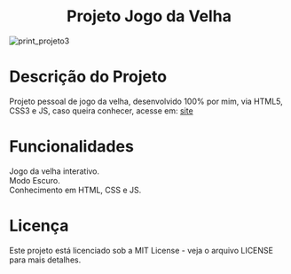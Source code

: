 <h1 align="center"> Projeto Jogo da Velha </h1>

![print_projeto3](https://github.com/user-attachments/assets/181e2e98-af64-4199-807a-c4fa91a7f747)

# Descrição do Projeto
Projeto pessoal de jogo da velha, desenvolvido 100% por mim, via HTML5, CSS3 e JS, caso queira conhecer, acesse em: [site](https://gui-github.github.io/terceiro-projeto/)

# Funcionalidades
Jogo da velha interativo. </br>
Modo Escuro. </br>
Conhecimento em HTML, CSS e JS. </br>

# Licença
Este projeto está licenciado sob a MIT License - veja o arquivo LICENSE para mais detalhes.

